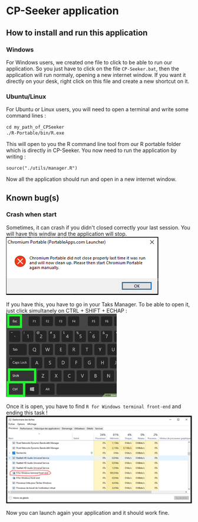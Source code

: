 # CP-Seeker application

## How to install and run this application

### Windows
For Windows users, we created one file to click to be able to run our application.
So you just have to click on the file `CP-Seeker.bat`, then the application will run normaly, opening a new internet window.
If you want it directly on your desk, right click on this file and create a new shortcut on it.

### Ubuntu/Linux
For Ubuntu or Linux users, you will need to open a terminal and write some command lines :
```{bash}
cd my_path_of_CPSeeker
./R-Portable/bin/R.exe
```

This will open to you the R command line tool from our R portable folder which is directly in CP-Seeker. You now need to run the application by writing :
```{R}
source("./utils/manager.R")
```

Now all the application should run and open in a new internet window.

## Known bug(s)

### Crash when start

Sometimes, it can crash if you didn't closed correctly your last session. You will have this windiw and the application will stop.
![crash_chromium](./data/bug_chromium.PNG "")

If you have this, you have to go in your Taks Manager. To be able to open it, just click simultanely on CTRL + SHIFT + ECHAP :
![open_task_manager](./data/ctrl_shift_echap.jpg "")

Once it is open, you have to find `R for Windows terminal front-end` and ending this task !
![end_r_task_manager](./data/remove_r_task_manager.PNG "")

Now you can launch again your application and it should work fine.
